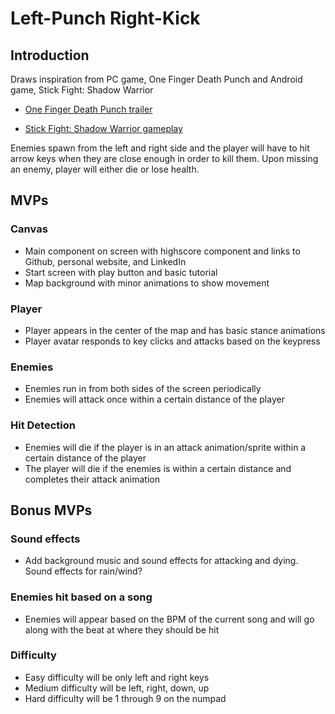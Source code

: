 # Left-Punch Right-Kick 

## Introduction 
Draws inspiration from PC game, One Finger Death Punch and Android game, Stick Fight: Shadow Warrior 

* [One Finger Death Punch trailer](https://www.youtube.com/watch?v=R1j0VE6d-xE "One Finger Death Punch")

* [Stick Fight: Shadow Warrior gameplay](https://www.youtube.com/watch?v=WkuO8iqzXIA "Stick Fight: Shadow Warrior")

Enemies spawn from the left and right side and the player will have to hit arrow keys when they are close enough in order to kill them. Upon missing an enemy, player will either die or lose health. 

## MVPs

### Canvas
* Main component on screen with highscore component and links to Github, personal website, and LinkedIn
* Start screen with play button and basic tutorial
* Map background with minor animations to show movement 

### Player
* Player appears in the center of the map and has basic stance animations
* Player avatar responds to key clicks and attacks based on the keypress

### Enemies
* Enemies run in from both sides of the screen periodically
* Enemies will attack once within a certain distance of the player

### Hit Detection
* Enemies will die if the player is in an attack animation/sprite within a certain distance of the player
* The player will die if the enemies is within a certain distance and completes their attack animation

## Bonus MVPs

### Sound effects
* Add background music and sound effects for attacking and dying. Sound effects for rain/wind?

### Enemies hit based on a song 
* Enemies will appear based on the BPM of the current song and will go along with the beat at where they should be hit

### Difficulty 
* Easy difficulty will be only left and right keys
* Medium difficulty will be left, right, down, up
* Hard difficulty will be 1 through 9 on the numpad 
